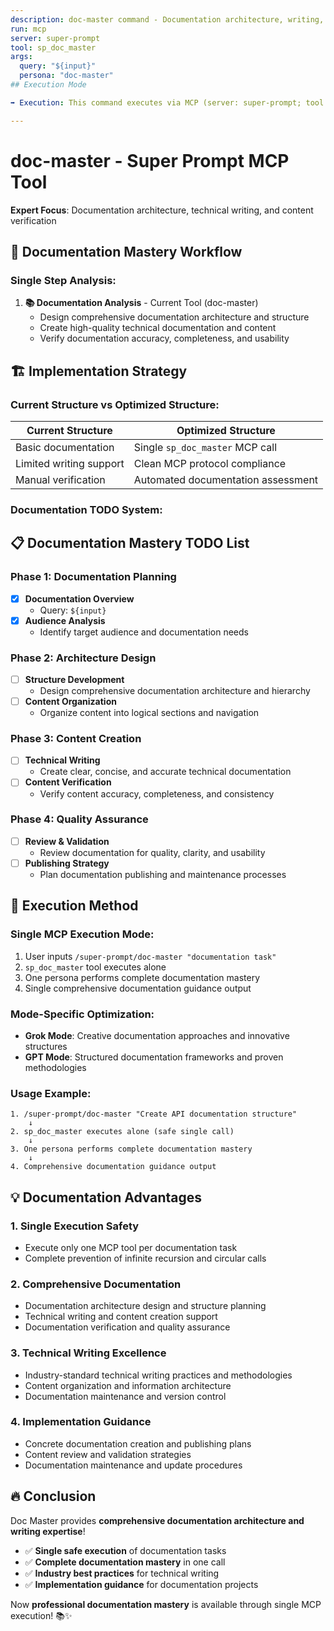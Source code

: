 ```yaml
---
description: doc-master command - Documentation architecture, writing, and verification
run: mcp
server: super-prompt
tool: sp_doc_master
args:
  query: "${input}"
  persona: "doc-master"
## Execution Mode

➡️ Execution: This command executes via MCP (server: super-prompt; tool as defined above).

---
```


# **doc-master - Super Prompt MCP Tool**

**Expert Focus**: Documentation architecture, technical writing, and content verification

## 🎯 **Documentation Mastery Workflow**

### **Single Step Analysis:**

1. **📚 Documentation Analysis** - Current Tool (doc-master)
   - Design comprehensive documentation architecture and structure
   - Create high-quality technical documentation and content
   - Verify documentation accuracy, completeness, and usability

## 🏗️ **Implementation Strategy**

### **Current Structure vs Optimized Structure:**

| **Current Structure** | **Optimized Structure** |
|----------------------|-------------------------|
| Basic documentation | Single `sp_doc_master` MCP call |
| Limited writing support | Clean MCP protocol compliance |
| Manual verification | Automated documentation assessment |

### **Documentation TODO System:**

## 📋 **Documentation Mastery TODO List**

### Phase 1: Documentation Planning
- [x] **Documentation Overview**
  - Query: `${input}`
- [x] **Audience Analysis**
  - Identify target audience and documentation needs

### Phase 2: Architecture Design
- [ ] **Structure Development**
  - Design comprehensive documentation architecture and hierarchy
- [ ] **Content Organization**
  - Organize content into logical sections and navigation

### Phase 3: Content Creation
- [ ] **Technical Writing**
  - Create clear, concise, and accurate technical documentation
- [ ] **Content Verification**
  - Verify content accuracy, completeness, and consistency

### Phase 4: Quality Assurance
- [ ] **Review & Validation**
  - Review documentation for quality, clarity, and usability
- [ ] **Publishing Strategy**
  - Plan documentation publishing and maintenance processes

## 🚀 **Execution Method**

### **Single MCP Execution Mode:**
1. User inputs `/super-prompt/doc-master "documentation task"`
2. `sp_doc_master` tool executes alone
3. One persona performs complete documentation mastery
4. Single comprehensive documentation guidance output

### **Mode-Specific Optimization:**
- **Grok Mode**: Creative documentation approaches and innovative structures
- **GPT Mode**: Structured documentation frameworks and proven methodologies

### **Usage Example:**
```
1. /super-prompt/doc-master "Create API documentation structure"
    ↓
2. sp_doc_master executes alone (safe single call)
    ↓
3. One persona performs complete documentation mastery
    ↓
4. Comprehensive documentation guidance output
```

## 💡 **Documentation Advantages**

### **1. Single Execution Safety**
- Execute only one MCP tool per documentation task
- Complete prevention of infinite recursion and circular calls

### **2. Comprehensive Documentation**
- Documentation architecture design and structure planning
- Technical writing and content creation support
- Documentation verification and quality assurance

### **3. Technical Writing Excellence**
- Industry-standard technical writing practices and methodologies
- Content organization and information architecture
- Documentation maintenance and version control

### **4. Implementation Guidance**
- Concrete documentation creation and publishing plans
- Content review and validation strategies
- Documentation maintenance and update procedures

## 🔥 **Conclusion**

Doc Master provides **comprehensive documentation architecture and writing expertise**!

- ✅ **Single safe execution** of documentation tasks
- ✅ **Complete documentation mastery** in one call
- ✅ **Industry best practices** for technical writing
- ✅ **Implementation guidance** for documentation projects

Now **professional documentation mastery** is available through single MCP execution! 📚✨
